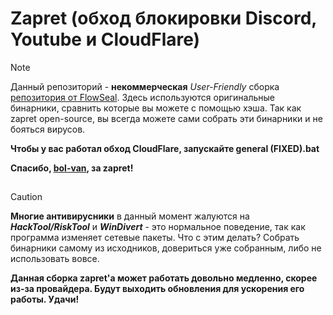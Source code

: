# Zapret (обход блокировки Discord, Youtube и CloudFlare)

> [!NOTE]  
> Данный репозиторий - **некоммерческая** *User-Friendly* сборка [репозитория от FlowSeal](https://github.com/Flowseal/zapret-discord-youtube). Здесь используются оригинальные бинарники, сравнить которые вы можете с помощью хэша.
> Так как zapret open-source, вы всегда можете сами собрать эти бинарники и не бояться вирусов.
>
> **Чтобы у вас работал обход CloudFlare, запускайте general (FIXED).bat**
> 
> **Спасибо, [bol-van](https://github.com/bol-van), за zapret!**

##

> [!CAUTION]  
> **Многие антивирусники** в данный момент жалуются на ***HackTool/RiskTool*** и ***WinDivert*** - это нормальное поведение, так как программа изменяет сетевые пакеты. Что с этим делать? Собрать бинарники самому из исходников, довериться уже собранным, либо не использовать вовсе.
> 
> **Данная сборка zapret'a может работать довольно медленно, скорее из-за провайдера. Будут выходить обновления для ускорения его работы. Удачи!**
